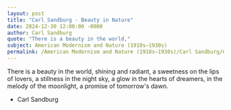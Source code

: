 ```yaml
---
layout: post
title: "Carl Sandburg - Beauty in Nature"
date: 2024-12-30 12:00:00 -0000
author: Carl Sandburg
quote: "There is a beauty in the world,"
subject: American Modernism and Nature (1910s–1930s)
permalink: /American Modernism and Nature (1910s–1930s)/Carl Sandburg/Carl Sandburg - Beauty in Nature
---
```


There is a beauty in the world,
shining and radiant,
a sweetness on the lips of lovers,
a stillness in the night sky,
a glow in the hearts of dreamers,
in the melody of the moonlight,
a promise of tomorrow's dawn.

- Carl Sandburg
